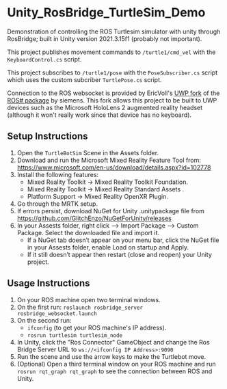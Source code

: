# Unity_RosBridge_TurtleSim_Demo
Demonstration of controlling the ROS Turtlesim simulator with unity through RosBridge; built in Unity version 2021.3.15f1 (probably not important).

This project publishes movement commands to ```/turtle1/cmd_vel``` with the ```KeyboardControl.cs``` script.

This project subscribes to ```/turtle1/pose``` with the ```PoseSubscriber.cs``` script which uses the custom subcriber ```TurtlePose.cs``` script.

Connection to the ROS websocket is provided by EricVoll's [UWP fork](https://github.com/ericvoll/ros-sharp/tree/UWP) of the [ROS# package](https://github.com/siemens/ros-sharp) by siemens. This fork allows this project to be built to UWP devices such as the Microsoft HoloLens 2 augmented reality headset (although it won't really work since that device has no keyboard).

## Setup Instructions
1. Open the ```TurtleBotSim``` Scene in the Assets folder.
2. Download and run the Microsoft Mixed Reality Feature Tool from: https://www.microsoft.com/en-us/download/details.aspx?id=102778
3. Install the following features:
   - Mixed Reality Toolkit -> Mixed Reality Toolkit Foundation.
   - Mixed Reality Toolkit -> Mixed Reality Standard Assets .
   - Platform Support -> Mixed Reality OpenXR Plugin.
4. Go through the MRTK setup.
5. If errors persist, download NuGet for Unity .unitypackage file from https://github.com/GlitchEnzo/NuGetForUnity/releases
6. In your Assests folder, right click --> Import Package --> Custom Package. Select the downloaded file and import it.
   - If a NuGet tab doesn’t appear on your menu bar, click the NuGet file in your Assests folder, enable Load on startup and Apply.
   - If it still doesn’t appear then restart (close and reopen) your Unity project. 

## Usage Instructions
1. On your ROS machine open two terminal windows.
2. On the first run: ```roslaunch rosbridge_server rosbridge_websocket.launch```
3. On the second run:
   - ```ifconfig``` (to get your ROS machine's IP address).
   - ```rosrun turtlesim turtlesim_node```
4. In Unity, click the "Ros Connector" GameObject and change the Ros Bridge Server URL to ```ws://<ifconfig IP Address>:9090```
5. Run the scene and use the arrow keys to make the Turtlebot move.
6. (Optional) Open a third terminal window on your ROS machine and run ```rosrun rqt_graph rqt_graph``` to see the connection between ROS and Unity.
